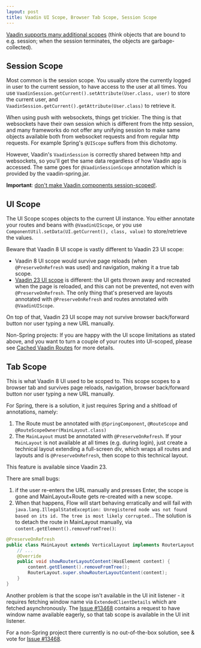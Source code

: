 ```yaml
---
layout: post
title: Vaadin UI Scope, Browser Tab Scope, Session Scope
---
```


[Vaadin supports many additional scopes](https://vaadin.com/docs/latest/flow/integrations/spring/scopes)
(think objects that are bound to e.g. session; when the session terminates, the objects are garbage-collected).

## Session Scope

Most common is the session scope. You usually store the currently logged in user to
the current session, to have access to the user at all times. You use `VaadinSession.getCurrent().setAttribute(User.class, user)`
to store the current user, and `VaadinSession.getCurrent().getAttribute(User.class)` to retrieve it.

When using push with websockets, things get trickier. The thing is that websockets have their
own session which is different from the http session, and many frameworks do not offer
any unifying session to make same objects available both from websocket requests and from
regular http requests. For example Spring's `@UIScope` suffers from this dichotomy.

However, Vaadin's `VaadinSession` is correctly shared between http and websockets, so
you'll get the same data regardless of how Vaadin app is accessed. The same goes for `@VaadinSessionScope`
annotation which is provided by the vaadin-spring.jar.

**Important**: [don't make Vaadin components session-scoped!](../session-scoped-route/).

## UI Scope

The UI Scope scopes objects to the current UI instance. You either annotate your routes
and beans with `@VaadinUIScope`, or you use `ComponentUtil.setData(UI.getCurrent(), class, value)`
to store/retrieve the values.

Beware that Vaadin 8 UI scope is vastly different to Vaadin 23 UI scope:

* Vaadin 8 UI scope would survive page reloads (when `@PreserveOnRefresh` was used) and navigation,
  making it a true tab scope.
* [Vaadin 23 UI scope](https://vaadin.com/docs/latest/flow/integrations/spring/scopes#uiscope) is different:
  the UI gets thrown away and recreated when the page is reloaded, and this can not be prevented,
  not even with `@PreserveOnRefresh`. The only thing that's preserved are layouts annotated with `@PreserveOnRefresh`
  and routes annotated with `@VaadinUIScope`.

On top of that, Vaadin 23 UI scope may not survive browser back/forward button nor user typing a new URL manually.

Non-Spring projects: If you are happy with the UI scope limitations as stated above, and you want to
turn a couple of your routes into UI-scoped, please see [Cached Vaadin Routes](../cached-vaadin-routes/)
for more details.

## Tab Scope

This is what Vaadin 8 UI used to be scoped to. This scope scopes to a browser tab
and survives page reloads, navigation, browser back/forward button nor user typing a new URL manually.

For Spring, there is a solution, it just requires
Spring and a shitload of annotations, namely:

1. The Route must be annotated with `@SpringComponent`, `@RouteScope` and `@RouteScopeOwner(MainLayout.class)`
2. The `MainLayout` must be annotated with `@PreserveOnRefresh`. If your `MainLayout` is not available at all times (e.g. during login),
   just create a technical layout extending a full-screen div, which wraps all routes and layouts and is `@PreserveOnRefresh`, then scope
   to this technical layout.

This feature is available since Vaadin 23.

There are small bugs:

1. if the user re-enters the URL manually and presses Enter, the scope
   is gone and MainLayout+Route gets re-created with a new scope.
2. When that happens, Flow will start behaving erratically and will fail with `java.lang.IllegalStateException: Unregistered node was not found based on its id. The tree is most likely corrupted.`.
   The solution is to detach the route in MainLayout manually, via `content.getElement().removeFromTree()`:

```java
@PreserveOnRefresh
public class MainLayout extends VerticalLayout implements RouterLayout {
    // ...
    @Override
    public void showRouterLayoutContent(HasElement content) {
        content.getElement().removeFromTree();
        RouterLayout.super.showRouterLayoutContent(content);
    }
}
```

Another problem is that the scope isn't available in the UI init listener -
it requires fetching window name via `ExtendedClientDetails` which are fetched asynchronously.
The [Issue #13468](https://github.com/vaadin/flow/issues/13468) contains a request to have window name available eagerly,
so that tab scope is available in the UI init listener.

For a non-Spring project there currently is no out-of-the-box solution,
see & vote for [Issue #13468](https://github.com/vaadin/flow/issues/13468).
